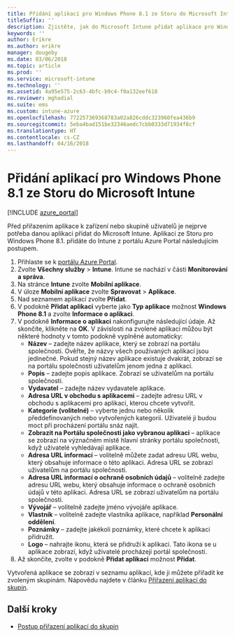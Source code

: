 ```yaml
---
title: Přidání aplikací pro Windows Phone 8.1 ze Storu do Microsoft Intune
titleSuffix: ''
description: Zjistěte, jak do Microsoft Intune přidat aplikace pro Windows Phone 8.1 ze Storu.
keywords: ''
author: Erikre
ms.author: erikre
manager: dougeby
ms.date: 03/06/2018
ms.topic: article
ms.prod: ''
ms.service: microsoft-intune
ms.technology: ''
ms.assetid: 4a95e575-2c63-4bfc-b9c4-f0a132eef618
ms.reviewer: mghadial
ms.suite: ems
ms.custom: intune-azure
ms.openlocfilehash: 772257369368783a02a826cddc323960fea436b9
ms.sourcegitcommit: 5eba4bad151be32346aedc7cbb0333d71934f8cf
ms.translationtype: HT
ms.contentlocale: cs-CZ
ms.lasthandoff: 04/16/2018
---
```

# <a name="how-to-add-windows-phone-81-store-apps-to-microsoft-intune"></a>Přidání aplikací pro Windows Phone 8.1 ze Storu do Microsoft Intune

[!INCLUDE [azure_portal](./includes/azure_portal.md)]

Před přiřazením aplikace k zařízení nebo skupině uživatelů je nejprve potřeba danou aplikaci přidat do Microsoft Intune. Aplikaci ze Storu pro Windows Phone 8.1. přidáte do Intune z portálu Azure Portal následujícím postupem.

1. Přihlaste se k [portálu Azure Portal](https://portal.azure.com).
2. Zvolte **Všechny služby** > **Intune**. Intune se nachází v části **Monitorování a správa**.
3. Na stránce **Intune** zvolte **Mobilní aplikace**.
4. V úloze **Mobilní aplikace** zvolte **Spravovat** > **Aplikace**.
5. Nad seznamem aplikací zvolte **Přidat**.
6. V podokně **Přidat aplikaci** vyberte jako **Typ aplikace** možnost **Windows Phone 8.1** a zvolte **Informace o aplikaci**.
7. V podokně **Informace o aplikaci** nakonfigurujte následující údaje. Až skončíte, klikněte na **OK**. V závislosti na zvolené aplikaci můžou být některé hodnoty v tomto podokně vyplněné automaticky:
    - **Název** – zadejte název aplikace, který se zobrazí na portálu společnosti. Ověřte, že názvy všech používaných aplikací jsou jedinečné. Pokud stejný název aplikace existuje dvakrát, zobrazí se na portálu společnosti uživatelům jenom jedna z aplikací.
    - **Popis** – zadejte popis aplikace. Zobrazí se uživatelům na portálu společnosti.
    - **Vydavatel** – zadejte název vydavatele aplikace.
    - **Adresa URL v obchodu s aplikacemi** – zadejte adresu URL v obchodu s aplikacemi pro aplikaci, kterou chcete vytvořit.
    - **Kategorie (volitelné)** – vyberte jednu nebo několik předdefinovaných nebo vytvořených kategorií. Uživatelé ji budou moct při procházení portálu snáz najít.
    - **Zobrazit na Portálu společnosti jako vybranou aplikaci** – aplikace se zobrazí na význačném místě hlavní stránky portálu společnosti, když uživatelé vyhledávají aplikace.
    - **Adresa URL informací** – volitelně můžete zadat adresu URL webu, který obsahuje informace o této aplikaci. Adresa URL se zobrazí uživatelům na portálu společnosti.
    - **Adresa URL informací o ochraně osobních údajů** – volitelně zadejte adresu URL webu, který obsahuje informace o ochraně osobních údajů v této aplikaci. Adresa URL se zobrazí uživatelům na portálu společnosti.
    - **Vývojář** – volitelně zadejte jméno vývojáře aplikace.
    - **Vlastník** – volitelně zadejte vlastníka aplikace, například **Personální oddělení**.
    - **Poznámky** – zadejte jakékoli poznámky, které chcete k aplikaci přidružit.
    - **Logo** – nahrajte ikonu, která se přidruží k aplikaci. Tato ikona se u aplikace zobrazí, když uživatelé procházejí portál společnosti.
8. Až skončíte, zvolte v podokně **Přidat aplikaci** možnost **Přidat**.

Vytvořená aplikace se zobrazí v seznamu aplikací, kde ji můžete přiřadit ke zvoleným skupinám. Nápovědu najdete v článku [Přiřazení aplikací do skupin](apps-deploy.md).

## <a name="next-steps"></a>Další kroky

- [Postup přiřazení aplikací do skupin](apps-deploy.md)